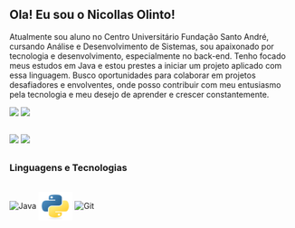 ## Ola! Eu sou o Nicollas Olinto!

Atualmente sou aluno no Centro Universitário Fundação Santo André, cursando Análise e Desenvolvimento de Sistemas, sou apaixonado por tecnologia e desenvolvimento, especialmente no back-end. Tenho focado meus estudos em Java e estou prestes a iniciar um projeto aplicado com essa linguagem. Busco oportunidades para colaborar em projetos desafiadores e envolventes, onde posso contribuir com meu entusiasmo pela tecnologia e meu desejo de aprender e crescer constantemente.

<div>
  <a href="https://www.linkedin.com/in/nicollas-fernandes-olinto-90a07327a/" target="_blank"><img src="https://img.shields.io/badge/-LinkedIn-%230077B5?style=for-the-badge&logo=linkedin&logoColor=white" target="_blank"></a> 
  <a href = "mailto:nicollasolinto@hotmail.com"><img src="https://img.shields.io/badge/Microsoft_Outlook-0078D4?style=for-the-badge&logo=microsoft-outlook&logoColor=white" target="_blank"></a>
</div>

##

<p>
<div>
  <img height="180em" src="https://github-readme-stats.vercel.app/api?username=nicollasolinto&theme=dark&show_icons=true&include_all_commits=true&locale=pt-br&cache_seconds=60"/>
  <img height="180em" src="https://github-readme-stats.vercel.app/api/top-langs/?username=nicollasolinto&theme=dark&layout=compact&custom_title=Tecnologias&langs_count=16&cache_seconds=60"/>
</div>
</p>

##

### Linguagens e Tecnologias

<div style="display: inline_block"><br>
  <img align="center" alt="Java" height="50" width="60" src="https://cdn.jsdelivr.net/gh/devicons/devicon@latest/icons/java/java-original-wordmark.svg">
  <img align="center" alt="Python" height="50" width="60" src="https://raw.githubusercontent.com/devicons/devicon/master/icons/python/python-original.svg">
  <img align="center" alt="Git" height="50" width="60" src="https://cdn.jsdelivr.net/gh/devicons/devicon@latest/icons/git/git-original.svg">
</div>
